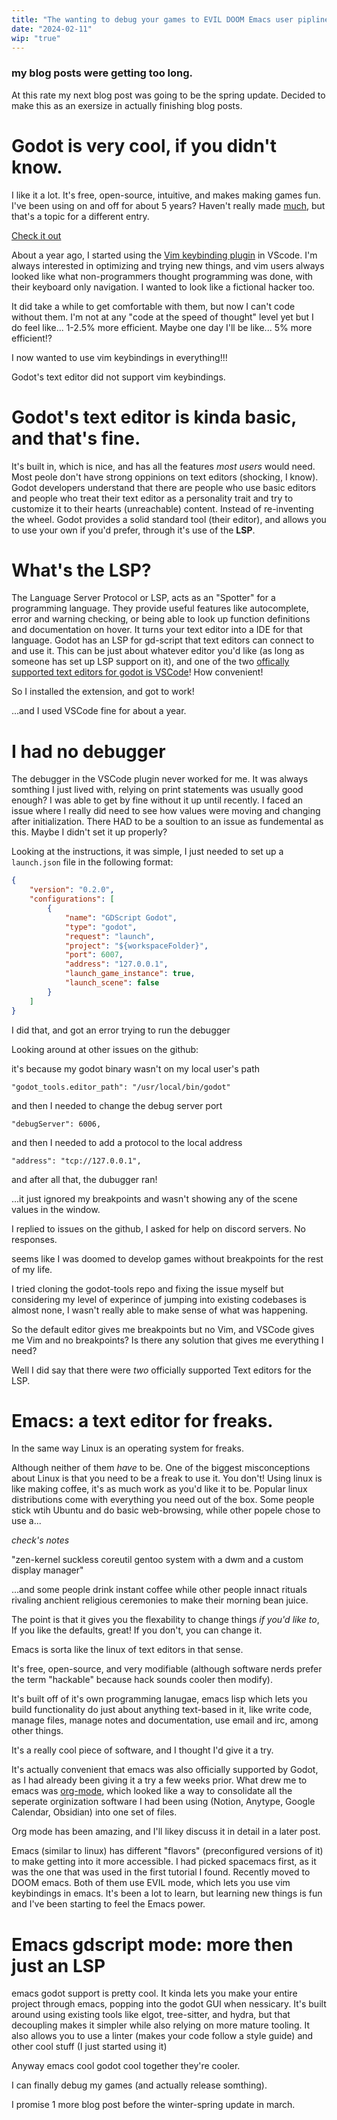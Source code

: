 ```yaml
---
title: "The wanting to debug your games to EVIL DOOM Emacs user pipline." 
date: "2024-02-11"
wip: "true"
---
```


### my blog posts were getting too long. 
At this rate my next blog post was going to be the spring update. Decided to make this as an exersize in actually finishing blog posts.

# Godot is very cool, if you didn't know.
I like it a lot. It's free, open-source, intuitive, and makes making games fun. I've been using on and off for about 5 years? Haven't really made [much](https://yoush.itch.io/), but that's a topic for a different entry.

[Check it out](https://godotengine.org/)

About a year ago, I started using the [Vim keybinding plugin](https://github.com/VSCodeVim/Vim) in VScode. I'm always interested in optimizing and trying new things, and vim users always looked like what non-programmers thought programming was done, with their keyboard only navigation. I wanted to look like a fictional hacker too.

It did take a while to get comfortable with them, but now I can't code without them. I'm not at any "code at the speed of thought" level yet but I do feel like... 1-2.5% more efficient. Maybe one day I'll be like... 5% more efficient!?

I now wanted to use vim keybindings in everything!!!

Godot's text editor did not support vim keybindings.

# Godot's text editor is kinda basic, and that's fine.
It's built in, which is nice, and has all the features *most users* would need. Most peole don't have strong oppinions on text editors (shocking, I know). Godot developers understand that there are people who use basic editors and people who treat their text editor as a personality trait and try to customize it to their hearts (unreachable) content. Instead of re-inventing the wheel. Godot provides a solid standard tool (their editor), and allows you to use your own if you'd prefer, through it's use of the **LSP**.

# What's the LSP?
The Language Server Protocol or LSP, acts as an "Spotter" for a programming language. They provide useful features like autocomplete, error and warning checking, or being able to look up function definitions and documentation on hover. It turns your text editor into a IDE for that language. Godot has an LSP for gd-script that text editors can connect to and use it. This can be just about whatever editor you'd like (as long as someone has set up LSP support on it), and one of the two [offically supported text editors for godot is VSCode](https://github.com/godotengine/godot-vscode-plugin)! How convenient! 

So I installed the extension, and got to work!

...and I used VSCode fine for about a year.

# I had no debugger
The debugger in the VSCode plugin never worked for me. It was always somthing I just lived with, relying on print statements was usually good enough? I was able to get by fine without it up until recently. I faced an issue where I really did need to see how values were moving and changing after initialization. There HAD to be a soultion to an issue as fundemental as this. Maybe I didn't set it up properly?

Looking at the instructions, it was simple, I just needed to set up a ``launch.json`` file in the following format:

```JSON
{
	"version": "0.2.0",
	"configurations": [
		{
			"name": "GDScript Godot",
			"type": "godot",
			"request": "launch",
			"project": "${workspaceFolder}",
			"port": 6007,
			"address": "127.0.0.1",
			"launch_game_instance": true,
			"launch_scene": false
		}
	]
}
```

I did that, and got an error trying to run the debugger

Looking around at other issues on the github:

it's because my godot binary wasn't on my local user's path 

``"godot_tools.editor_path": "/usr/local/bin/godot"``

and then I needed to change the debug server port 

``"debugServer": 6006,``

and then I needed to add a protocol to the local address

``"address": "tcp://127.0.0.1",``

and after all that, the dubugger ran!

...it just ignored my breakpoints and wasn't showing any of the scene values in the window.

I replied to issues on the github, I asked for help on discord servers. No responses. 

seems like I was doomed to develop games without breakpoints for the rest of my life.

I tried cloning the godot-tools repo and fixing the issue myself but considering my level of experince of jumping into existing codebases is almost none, I wasn't really able to make sense of what was happening. 

So the default editor gives me breakpoints but no Vim, and VSCode gives me Vim and no breakpoints? Is there any solution that gives me everything I need?

Well I did say that there were *two* officially supported Text editors for the LSP.

# Emacs: a text editor for freaks.
In the same way Linux is an operating system for freaks. 

Although neither of them *have* to be. One of the biggest misconceptions about Linux is that you need to be a freak to use it. You don't! Using linux is like making coffee, it's as much work as you'd like it to be. Popular linux distributions come with everything you need out of the box. Some people stick wtih Ubuntu and do basic web-browsing, while other popele chose to use a... 

*check's notes*

"zen-kernel suckless coreutil gentoo system with a dwm and a custom display manager"

...and some people drink instant coffee while other people innact rituals rivaling anchient religious ceremonies to make their morning bean juice. 

The point is that it gives you the flexability to change things *if you'd like to*, If you like the defaults, great! If you don't, you can change it.

Emacs is sorta like the linux of text editors in that sense.

It's free, open-source, and very modifiable (although software nerds prefer the term "hackable" because hack sounds cooler then modify).

It's built off of it's own programming lanugae, emacs lisp which lets you build functionality do just about anything text-based in it, like write code, manage files, manage notes and documentation, use email and irc, among other things.

It's a really cool piece of software, and I thought I'd give it a try.

It's actually convenient that emacs was also officially supported by Godot, as I had already been giving it a try a few weeks prior. What drew me to emacs was [org-mode](https://orgmode.org/), which looked like a way to consolidate all the seperate orginization software I had been using (Notion, Anytype, Google Calendar, Obsidian) into one set of files.

Org mode has been amazing, and I'll likey discuss it in detail in a later post.

Emacs (similar to linux) has different "flavors" (preconfigured versions of it) to make getting into it more accessible. I had picked spacemacs first, as it was the one that was used in the first tutorial I found. Recently moved to DOOM emacs. Both of them use EVIL mode, which lets you use vim keybindings in emacs. It's been a lot to learn, but learning new things is fun and I've been starting to feel the Emacs power.

# Emacs gdscript mode: more then just an LSP
emacs godot support is pretty cool. It kinda lets you make your entire project through emacs, popping into the godot GUI when nessicary. It's built around using existing tools like elgot, tree-sitter, and hydra, but that decoupling makes it simpler while also relying on more mature tooling. It also allows you to use a linter (makes your code follow a style guide) and other cool stuff (I just started using it)

Anyway emacs cool godot cool together they're cooler.

I can finally debug my games (and actually release somthing).

I promise 1 more blog post before the winter-spring update in march.

